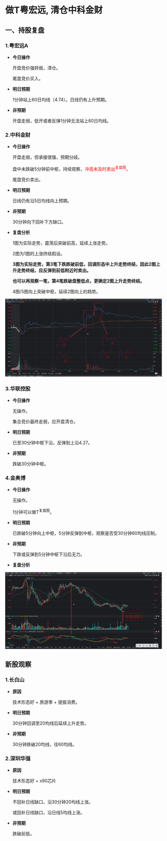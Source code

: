 # 做T粤宏远, 清仓中科金财

## 一、持股复盘

### 1.粤宏远A

* <b> 今日操作 </b>

    开盘竞价强转弱，清仓。
    
    尾盘竞价买入。
    
* <b> 明日预期 </b>

    1分钟站上60日均线（4.74）。日线仍有上升预期。

* <b> 非预期 </b>

    开盘走弱，低开或者反弹1分钟无法站上60日均线。


### 2.中科金财

* <b> 今日操作 </b>

    开盘走弱，但承接很强，预期分歧。
    
    盘中未跌破5分钟前中枢，持续观察，<font color=red>冲高未及时卖出<sup>复盘图</sup>。</font>

    尾盘竞价卖出。
    
* <b> 明日预期 </b>

    日线仍有沿5日均线向上预期。

* <b> 非预期 </b>

    30分钟向下回补下方缺口。

* <b> 复盘分析 </b>

    1图为实际走势，震荡后突破前高，延续上涨走势。

    2图为1图的上涨终结假设。

    <b>
    3图为实际走势，第3笔下跌跌破前低，回调形态中上升走势终结，因此2图上升走势终结，应反弹到前低附近时卖出。

    也可以再观察一笔，第4笔跌破盘整低点，更确定2图上升走势终结。
    </b>

    4图/5图向上突破中枢，延续2图向上的趋势。

![alt text](image.png)


### 3.华联控股

* <b> 今日操作 </b>

    无操作。
    
    集合竞价最终走弱，应开盘清仓。
    
* <b> 明日预期 </b>

    已至30分钟中枢下沿，反弹到上沿4.27。

* <b> 非预期 </b>

    跌破30分钟中枢。


### 4.金奥博

* <b> 今日操作 </b>

    无操作。
    
    1分钟可以做T<sup>复盘图</sup>。
    
* <b> 明日预期 </b>

    已跌破5分钟向上中枢，5分钟反弹到中枢，观察是否受30分钟60均线压制。

* <b> 非预期 </b>

    下跌或反弹到5分钟中枢下沿后无力。

* <b> 复盘分析 </b>

![alt text](image-1.png)

## 新股观察

### 1.长白山

* <b> 原因 </b>

    技术形态好 + 旅游季 + 提振消费。
    
* <b> 明日预期 </b>

    30分钟回调至20均线后延续上升走势。

* <b> 非预期 </b>

    30分钟跌破20均线，往60均线。

### 2.深圳华强

* <b> 原因 </b>

    技术形态好 + x90芯片
    
* <b> 明日预期 </b>

    不回补日线缺口，沿30分钟20均线上涨。

    或回补日线缺口，沿日线5均线上涨。

* <b> 非预期 </b>

    跌破前低。
